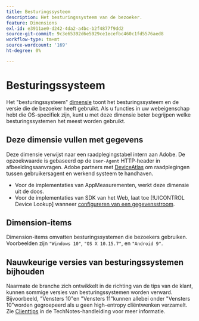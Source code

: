 ```yaml
---
title: Besturingssysteem
description: Het besturingssysteem van de bezoeker.
feature: Dimensions
exl-id: e3911ae0-d242-4da2-a4bc-b2f4877f9dd2
source-git-commit: 9c3e65392d6e5929ce1ecefbc460c1fd5576aed8
workflow-type: tm+mt
source-wordcount: '169'
ht-degree: 0%

---
```


# Besturingssysteem

Het &quot;besturingssysteem&quot; [dimensie](overview.md) toont het besturingssysteem en de versie die de bezoeker heeft gebruikt. Als u functies in uw webeigenschap hebt die OS-specifiek zijn, kunt u met deze dimensie beter begrijpen welke besturingssystemen het meest worden gebruikt.

## Deze dimensie vullen met gegevens

Deze dimensie verwijst naar een raadplegingstabel intern aan Adobe. De opzoekwaarde is gebaseerd op de `User-Agent` HTTP-header in afbeeldingsaanvragen. Adobe partners met [DeviceAtlas](https://deviceatlas.com/) om raadplegingen tussen gebruikersagent en werkend systeem te handhaven.

* Voor de implementaties van AppMeasurementen, werkt deze dimensie uit de doos.
* Voor de implementaties van SDK van het Web, laat toe [!UICONTROL Device Lookup] wanneer [configureren van een gegevensstroom](https://experienceleague.adobe.com/docs/experience-platform/datastreams/configure.html?lang=nl-NL).

## Dimension-items

Dimension-items omvatten besturingssystemen die bezoekers gebruiken. Voorbeelden zijn `"Windows 10"`, `"OS X 10.15.7"`, en `"Android 9"`.

## Nauwkeurige versies van besturingssystemen bijhouden

Naarmate de branche zich ontwikkelt in de richting van de tips van de klant, kunnen sommige versies van besturingssystemen worden verward. Bijvoorbeeld, &quot;Vensters 10&quot;en &quot;Vensters 11&quot;kunnen allebei onder &quot;Vensters 10&quot;worden gegroepeerd als u geen high-entropy cliëntwenken verzamelt. Zie [Clienttips](/help/technotes/client-hints.md) in de TechNotes-handleiding voor meer informatie.
